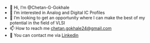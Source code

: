 - 👋 Hi, I’m @Chetan-G-Gokhale
- 👀 I’m interested in Analog and Digital IC Profiles
- 💞️ I’m looking to get an opportunity where I can make the best of my potential in the field of VLSI
- 📫 How to reach me chetan.gokhale24@gmail.com
- 🌱 You can contact me via [Linkedin](https://www.linkedin.com/in/chetan-g-gokhale/)

<!---
Chetan-G-Gokhale/Chetan-G-Gokhale is a ✨ special ✨ repository because its `README.md` (this file) appears on your GitHub profile.
You can click the Preview link to take a look at your changes.
--->
